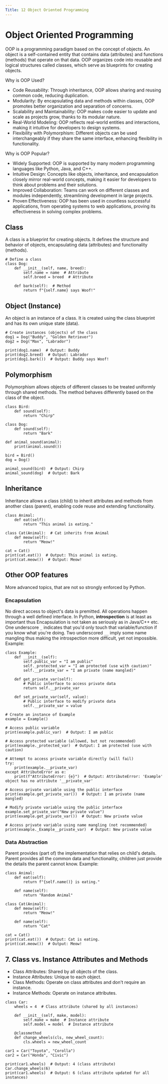 ```yaml
---
Title: 12 Object Oriented Programming
---
```


# Object Oriented Programming

OOP is a programming paradigm based on the concept of objects. An object is a self-contained entity that contains data (attributes) and functions (methods) that operate on that data. OOP organizes code into reusable and logical structures called classes, which serve as blueprints for creating objects.

Why is OOP Used?

* Code Reusability: Through inheritance, OOP allows sharing and reusing common code, reducing duplication.
* Modularity: By encapsulating data and methods within classes, OOP promotes better organization and separation of concerns.
* Scalability and Maintainability: OOP makes code easier to update and scale as projects grow, thanks to its modular nature.
* Real-World Modeling: OOP reflects real-world entities and interactions, making it intuitive for developers to design systems.
* Flexibility with Polymorphism: Different objects can be used interchangeably if they share the same interface, enhancing flexibility in functionality.

Why is OOP Popular?

* Widely Supported: OOP is supported by many modern programming languages like Python, Java, and C++.
* Intuitive Design: Concepts like objects, inheritance, and encapsulation closely mirror real-world concepts, making it easier for developers to think about problems and their solutions.
* Improved Collaboration: Teams can work on different classes and modules independently, streamlining development in large projects.
* Proven Effectiveness: OOP has been used in countless successful applications, from operating systems to web applications, proving its effectiveness in solving complex problems.

## Class

A class is a blueprint for creating objects. It defines the structure and behavior of objects, encapsulating data (attributes) and functionality (methods).

```
# Define a class
class Dog:
    def __init__(self, name, breed):
        self.name = name  # Attribute
        self.breed = breed  # Attribute

    def bark(self):  # Method
        return f"{self.name} says Woof!"
```

## Object (Instance)

An object is an instance of a class. It is created using the class blueprint and has its own unique state (data).

```
# Create instances (objects) of the class
dog1 = Dog("Buddy", "Golden Retriever")
dog2 = Dog("Max", "Labrador")

print(dog1.name)  # Output: Buddy
print(dog2.breed)  # Output: Labrador
print(dog1.bark())  # Output: Buddy says Woof!
```

## Polymorphism

Polymorphism allows objects of different classes to be treated uniformly through shared methods. The method behaves differently based on the class of the object.

```
class Bird:
    def sound(self):
        return "Chirp"

class Dog:
    def sound(self):
        return "Bark"

def animal_sound(animal):
    print(animal.sound())

bird = Bird()
dog = Dog()

animal_sound(bird)  # Output: Chirp
animal_sound(dog)  # Output: Bark
```

## Inheritance

Inheritance allows a class (child) to inherit attributes and methods from another class (parent), enabling code reuse and extending functionality.

```
class Animal:
    def eat(self):
        return "This animal is eating."

class Cat(Animal):  # Cat inherits from Animal
    def meow(self):
        return "Meow!"

cat = Cat()
print(cat.eat())  # Output: This animal is eating.
print(cat.meow())  # Output: Meow!
```

## Other OOP features
More advanced topics, that are not so strongly enforced by Python.

### Encapsulation
No direct access to object's data is premitted. All operations happen through a well defined interface. In Python, **introspection** is at least as important thus Encapsulation is not taken as seriously as in Java/C++ etc. One underscore `_` indicates that you'd only touch that variable/function if you know what you're doing. Two underscored `__` imply some name mangling thus making the introspection more difficult, yet not impossible. Example:
```
class Example:
    def __init__(self):
        self.public_var = "I am public"
        self._protected_var = "I am protected (use with caution)"
        self.__private_var = "I am private (name mangled)"
    
    def get_private_var(self):
        # Public interface to access private data
        return self.__private_var
    
    def set_private_var(self, value):
        # Public interface to modify private data
        self.__private_var = value

# Create an instance of Example
example = Example()

# Access public variable
print(example.public_var)  # Output: I am public

# Access protected variable (allowed, but not recommended)
print(example._protected_var)  # Output: I am protected (use with caution)

# Attempt to access private variable directly (will fail)
try:
    print(example.__private_var)
except AttributeError as e:
    print(f"AttributeError: {e}")  # Output: AttributeError: 'Example' object has no attribute '__private_var'

# Access private variable using the public interface
print(example.get_private_var())  # Output: I am private (name mangled)

# Modify private variable using the public interface
example.set_private_var("New private value")
print(example.get_private_var())  # Output: New private value

# Access private variable using name mangling (not recommended)
print(example._Example__private_var)  # Output: New private value

```
### Data Abstraction
Parent provides (part of) the implementation that relies on child's details. Parent provides all the common data and functionality, children just provide the details the parent cannot know. Example:
```
class Animal:
    def eat(self):
        return f"{self.name()} is eating."
    
    def name(self):
        return "Random Animal"

class Cat(Animal):  
    def meow(self):
        return "Meow!"
    
    def name(self):
        return "Cat"

cat = Cat()
print(cat.eat())  # Output: Cat is eating.
print(cat.meow())  # Output: Meow!

```

## 7. Class vs. Instance Attributes and Methods

* Class Attributes: Shared by all objects of the class.
* Instance Attributes: Unique to each object.
* Class Methods: Operate on class attributes and don't require an instance.
* Instance Methods: Operate on instance attributes.

```
class Car:
    wheels = 4  # Class attribute (shared by all instances)

    def __init__(self, make, model):
        self.make = make  # Instance attribute
        self.model = model  # Instance attribute

    @classmethod
    def change_wheels(cls, new_wheel_count):
        cls.wheels = new_wheel_count

car1 = Car("Toyota", "Corolla")
car2 = Car("Honda", "Civic")

print(car1.wheels)  # Output: 4 (class attribute)
Car.change_wheels(6)
print(car1.wheels)  # Output: 6 (class attribute updated for all instances)
```